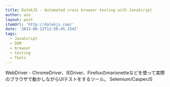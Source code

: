 ```yaml
---
title: DalekJS - Automated cross browser testing with JavaScript
author: azu
layout: post
itemUrl: 'http://dalekjs.com/'
date: '2013-08-12T12:50:45.154Z'
tags:
  - JavaScript
  - DOM
  - browser
  - testing
  - Tools
---
```

WebDriver - ChromeDriver、IEDriver、Firefoxのmarionetteなどを使って実際のブラウザで動かしながらUIテストをするツール。
Selemium/CasperJS
